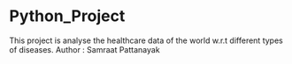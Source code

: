 # Python_Project
This project is analyse the healthcare data of the world w.r.t different types of diseases.
Author : Samraat Pattanayak
